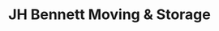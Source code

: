 ---
title: "JH Bennett Moving & Storage"
url: /erie/jh-bennett-moving-and-storage/
shop: storage rental
---